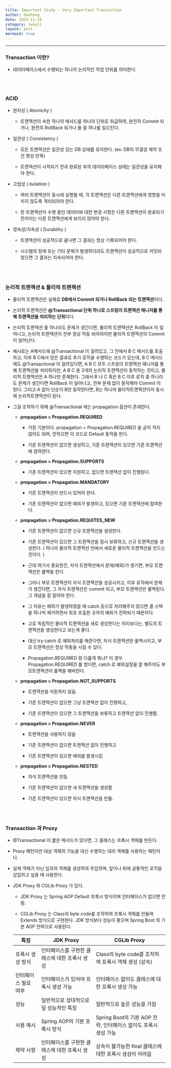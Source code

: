 ```yaml
---
title: Important Study - Very Important Transaction
author: Daehong
date: 2023-11-29
category: Jekyll
layout: post
mermaid: true
---
```


<hr>

### Transaction 이란?
 - 데이터베이스에서 수행되는 하나의 논리적인 작업 단위를 의미한다.


<br>
<br>

### ACID
 - 원자성 ( Atomicity )
 
	- 트랜잭션이 속한 하나의 메서드를 하나의 단위로 취급하여, 완전히 Commit 되거나, 완전히 RollBack 되거나 둘 중 하나를 일으킨다.
 
 - 일관성 ( Consistency )

	- 모든 트랜잭션은 일관성 있는 DB 상태를 유지한다. (ex: DB의 무결성 제약 조건 항상 만족)
	
	- 트랜잭션이 시작되기 전과 완료된 후의 데이터베이스 상태는 일관성을 유지해야 한다.
 
 - 고립성 ( Isolation )
 
	- 여러 트랜잭션이 동시에 실행될 때, 각 트랜잭션은 다른 트랜잭션에게 영향을 미치지 않도록 격리되어야 한다.
	
	- 한 트랜잭션이 수행 중인 데이터에 대한 변경 사항은 다른 트랜잭션이 완료되기 전까지는 다른 트랜잭션에게 보이지 않아야 한다.
 
 - 영속성/지속성 ( Durability )
 
	- 트랜잭션이 성공적으로 끝나면 그 결과는 항상 기록되어야 한다.
	
	- 시스템의 장애 또는 기타 문제가 발생하더라도 트랜잭션이 성공적으로 커밋되었으면 그 결과는 지속되어야 한다.
	
<br>
<br>

### 논리적 트랜잭션 & 물리적 트랜잭션
 - 물리적 트랜잭션은 실제로 **DB에서 Commit 되거나 RollBack 되는 트랜잭션**이다.
 
 - 논리적 트랜잭션은 **@Transactional 단위 하나로 스프링이 트랜잭션 매니저를 통해 트랜잭션을 처리하는 단위**이다.
 
 - 논리적 트랜잭션 중 하나라도 문제가 생긴다면, 물리적 트랜잭션은 RollBack 이 일어나고, 논리적 트랜잭션이 전부 정상 작동 되어야지만 물리적 트랜잭션의 Commit 이 일어난다.
 
 - 예시로는 A메서드에 @Transactional 이 걸려있고, 그 안에서 B C 메서드를 호출하고, 이후 B C에서 얻은 결과로 추가 로직을 수행하는 코드가 있는데, B C 메서드에도 @Transactional 이 걸려있다면, A B C 모두 스프링이 트랜잭션 매니저를 통해 트랜잭션을 처리하지만, A B C 총 3개의 논리적 트랜잭션이 동작하는 것이고, 물리적 트랜잭션은 A 하나만 존재한다. 그래서 B 나 C 혹은 B C 이후 로직 중 하나라도 문제가 생긴다면 RollBack 이 일어나고, 전부 문제 없이 동작해야 Commit 이 된다. 그리고 A 없이 단순이 B만 동작한다면, B는 하나의 물리적트랜잭션이자 동시에 논리적트랜잭션이 된다.
 
 - 그걸 조작하기 위해 @Transactional 에는 propagation 옵션이 존재한다.
 
	- **propagation = Propagation.REQUIRED**
	
		- 가장 기본이다. propagation = Propagation.REQUIRED 을 굳이 적지 않아도 되며, 안적으면 이 코드로 Default 동작을 한다.
		
		- 기존 트랜잭션이 없으면 생성하고, 기존 트랜잭션이 있으면 기존 트랜잭션에 참여한다.
 
	- **propagation = Propagation.SUPPORTS**
	
		- 기존 트랜잭션이 있으면 지원하고, 없으면 트랜잭션 없이 진행된다.
		
	- **propagation = Propagation.MANDATORY**
	
		- 기존 트랜잭션이 반드시 있어야 한다.
		
		- 기존 트랜잭션이 없으면 예외가 발생하고, 있으면 기존 트랜잭션에 참여한다.
		
	- **propagation = Propagation.REQUITES_NEW**
	
		- 기존 트랜잭션이 없으면 신규 트랜잭션을 생성한다.
		
		- 기존 트랜잭션이 있으면 그 트랜잭션을 잠시 보류하고, 신규 트랜잭션을 생성한다. ( 하나의 물리적 트랜잭션 안에서 새로운 물리적 트랜잭션을 만드는 것이다. )
		
		- 근데 여기서 중요한건, 자식 트랜잭션에서 문제(예외)가 생기면, 부모 트랜잭션은 롤백을 한다.
		
		- 그러나 부모 트랜잭션이 자식 트랜잭션을 성공시키고, 이후 로직에서 문제가 생긴다면, 그 자식 트랜잭션은 commit 되고, 부모 트랜잭션만 롤백된다. 그 개념을 잘 알아야 한다.
			
		- 그 이유는 예외가 발생하였을 때 catch 등으로 처리해주지 않으면 콜 스택을 하나씩 제거하면서 최초 호출한 곳까지 예외가 전파되기 때문이다.
		
		- 고로 독립적인 물리적 트랜잭션을 새로 생성한다는 의미보다는, 별도의 트랜잭션을 생성한다고 보는게 좋다.
		
		- 대신 try catch 로 예외처리를 해준다면, 자식 트랜잭션만 롤백시키고, 부모 트랜잭션은 정상 작동을 시킬 수 있다.
		
		- Propagation.REQUIRED 랑 다를게 뭐냐? 이 경우 Propagation.REQUIRED 를 썼다면, catch 로 예외설정을 잘 해주어도 부모트랜잭션이 롤백을 해버린다.
	
	- **propagation = Propagation.NOT_SUPPORTS**

		- 트랜잭션을 지원하지 않음.
		
		- 기존 트랜잭션이 없으면 그냥 트랜잭션 없이 진행하고,
		
		- 기존 트랜잭션이 있으면 그 트랜잭션을 보류하고 트랜잭션 없이 진행함.
		
	- **propagation = Propagation.NEVER**
	
		- 트랜잭션을 사용하지 않음
		
		- 기존 트랜잭션이 없으면 트랜잭션 없이 진행하고
		
		- 기존 트랜잭션이 있으면 예외를 발생시킴
		
	- **propagation = Propagation.NESTED**
	
		- 자식 트랜잭션을 만듬
		
		- 기존 트랜잭션이 없으면 새 트랜잭션을 생성함
		
		- 기존 트랜잭션이 있으면 자식 트랜잭션을 만듦.
		
<br>
<br>

### Transaction 과 Proxy

 - @Transactional 이 붙은 메서드가 있다면, 그 클래스는 프록시 객체를 만든다.
 
 - Proxy 패턴이란 대상 객체의 기능을 대신 수행하는 대리 객체를 사용하는 패턴이다.
 
 - 실제 객체가 아닌 임의의 객체를 생성하여 주입하며, 앞이나 뒤에 공통적인 로직을 삽입하고 싶을 때 사용한다.
 
 - JDK Proxy 와 CGLib Proxy 가 있다.
 
	- JDK Proxy 는 Spring AOP Default 프록시 방식이며 인터페이스가 없으면 안됨.
	
	- CGLib Proxy 는 Class의 byte code를 조작하여 프록시 객체를 만들며 Extends 방식으로 구현한다. JDK 방식보다 성능이 좋으며 Spring Boot 의 기본 AOP 전략으로 사용된다.
	
	| 특징               | JDK Proxy                         | CGLib Proxy                         |
	|-------------------|-----------------------------------|-------------------------------------|
	| 프록시 생성 방식     | 인터페이스를 구현한 클래스에 대한 프록시 생성 | Class의 byte code를 조작하여 프록시 객체 생성 (상속) |
	| 인터페이스 필요 여부 | 인터페이스가 있어야 프록시 생성 가능      | 인터페이스 없이도 클래스에 대한 프록시 생성 가능     |
	| 성능                | 일반적으로 상대적으로 덜 성능적인 특징   | 일반적으로 높은 성능을 가짐               |
	| 사용 예시            | Spring AOP의 기본 프록시 방식            | Spring Boot의 기본 AOP 전략, 인터페이스 없이도 프록시 생성 가능 |
	| 제약 사항           | 인터페이스를 구현한 클래스에 대한 프록시 생성 | 상속이 불가능한 final 클래스에 대한 프록시 생성이 어려움 |
	
 <br>
 
 
	
<br>
<br>
<br>
<br>
<br>
